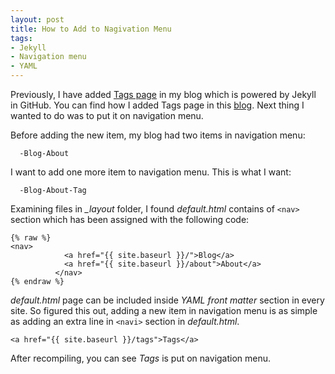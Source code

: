 ```yaml
---
layout: post
title: How to Add to Nagivation Menu
tags:
- Jekyll
- Navigation menu
- YAML
---
```


Previously, I have added [Tags page](http://www.maggie98choy.com/tags/) in my blog which is powered by Jekyll in GitHub. You 
can find how I added Tags page in this [blog](http://www.maggie98choy.com/Add-Tab-to-Navigation-Menu/). Next thing I wanted to do was to put it on navigation menu.

Before adding the new item, my blog had two items in navigation menu:

```
  -Blog-About
```

I want to add one more item to navigation menu. This is what I want:

```
  -Blog-About-Tag
```

Examining files in *_layout* folder, I found *default.html* contains of `<nav>` section which has been assigned with the following code:

```
{% raw %}
<nav>
            <a href="{{ site.baseurl }}/">Blog</a>
            <a href="{{ site.baseurl }}/about">About</a>
          </nav>
{% endraw %}
```

*default.html* page can be included inside *YAML front matter* section in every site. So figured this out, adding a new item in navigation menu is 
as simple as adding an extra line in `<navi>` section in *default.html*.

```
<a href="{{ site.baseurl }}/tags">Tags</a>
```

After recompiling, you can see *Tags* is put on navigation menu.




